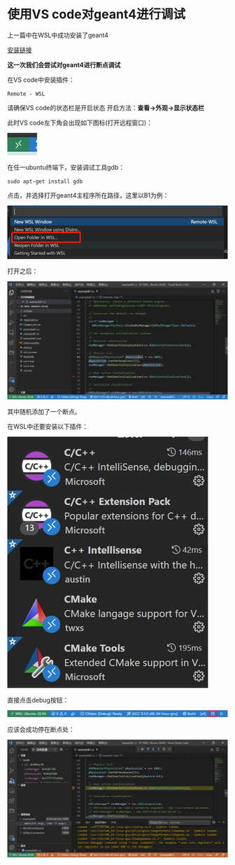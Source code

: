 # 使用VS code对geant4进行调试

上一篇中在WSL中成功安装了geant4

[安装链接](https://zhouwx19.github.io/my-site/geant4/%E5%AE%89%E8%A3%85/)

**这一次我们会尝试对geant4进行断点调试**

在VS code中安装插件：

    Remote - WSL

请确保VS code的状态栏是开启状态  开启方法：**查看->外观->显示状态栏**

此时VS code左下角会出现如下图标(打开远程窗口)：

![1](imgs/调试/1.png)

在任一ubuntu终端下，安装调试工具gdb：

    sudo apt-get install gdb

点击，并选择打开geant4主程序所在路径，这里以B1为例：

![2](imgs/调试/2.png)

打开之后：

![8](imgs/调试/8.png)

其中随机添加了一个断点。

在WSL中还要安装以下插件：

![3](imgs/调试/3.png)

直接点击debug按钮：

![5](imgs/调试/5.png)

应该会成功停在断点处：

![7](imgs/调试/7.png)


